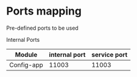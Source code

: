 # Ports mapping
Pre-defined ports to be used

Internal Ports

|Module | internal port | service port |
|--- | --- | --- |
| Config-app | 11003 | 11003 |

